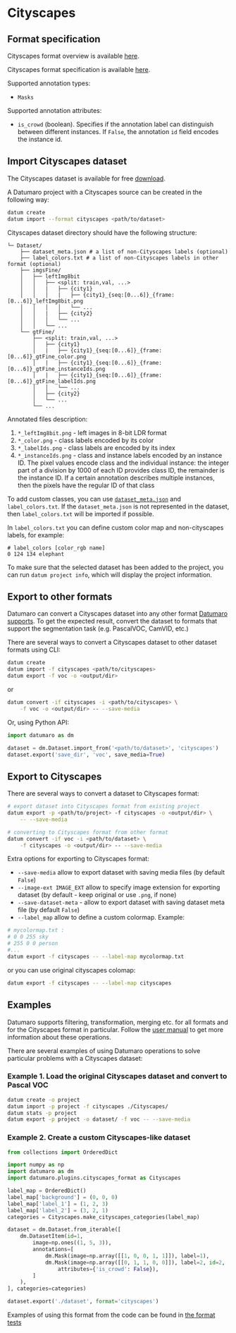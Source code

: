 # Cityscapes

## Format specification

Cityscapes format overview is available [here](https://www.cityscapes-dataset.com/dataset-overview/).

Cityscapes format specification is available [here](https://github.com/mcordts/cityscapesScripts#the-cityscapes-dataset).

Supported annotation types:
- `Masks`

Supported annotation attributes:
- `is_crowd` (boolean). Specifies if the annotation label can
  distinguish between different instances.
  If `False`, the annotation `id` field encodes the instance id.

## Import Cityscapes dataset

The Cityscapes dataset is available for free [download](https://www.cityscapes-dataset.com/downloads/).

A Datumaro project with a Cityscapes source can be created in the following way:

``` bash
datum create
datum import --format cityscapes <path/to/dataset>
```

Cityscapes dataset directory should have the following structure:

<!--lint disable fenced-code-flag-->
```
└─ Dataset/
    ├── dataset_meta.json # a list of non-Cityscapes labels (optional)
    ├── label_colors.txt # a list of non-Cityscapes labels in other format (optional)
    ├── imgsFine/
    │   ├── leftImg8bit
    │   │   ├── <split: train,val, ...>
    │   │   |   ├── {city1}
    │   │   │   |   ├── {city1}_{seq:[0...6]}_{frame:[0...6]}_leftImg8bit.png
    │   │   │   │   └── ...
    │   │   |   ├── {city2}
    │   │   │   └── ...
    │   │   └── ...
    └── gtFine/
        ├── <split: train,val, ...>
        │   ├── {city1}
        │   |   ├── {city1}_{seq:[0...6]}_{frame:[0...6]}_gtFine_color.png
        │   |   ├── {city1}_{seq:[0...6]}_{frame:[0...6]}_gtFine_instanceIds.png
        │   |   ├── {city1}_{seq:[0...6]}_{frame:[0...6]}_gtFine_labelIds.png
        │   │   └── ...
        │   ├── {city2}
        │   └── ...
        └── ...
```

Annotated files description:
1. `*_leftImg8bit.png` - left images in 8-bit LDR format
1. `*_color.png` - class labels encoded by its color
1. `*_labelIds.png` - class labels are encoded by its index
1. `*_instanceIds.png` - class and instance labels encoded by an instance ID.
  The pixel values encode class and the individual instance: the integer part
  of a division by 1000 of each ID provides class ID, the remainder
  is the instance ID. If a certain annotation describes multiple instances,
  then the pixels have the regular ID of that class

To add custom classes, you can use [`dataset_meta.json`](/docs/data-formats/supported_formats.md#dataset-meta-info-file)
and `label_colors.txt`.
If the `dataset_meta.json` is not represented in the dataset, then
`label_colors.txt` will be imported if possible.

In `label_colors.txt` you can define custom color map and non-cityscapes labels,
for example:

```
# label_colors [color_rgb name]
0 124 134 elephant
```

To make sure that the selected dataset has been added to the project, you can
run `datum project info`, which will display the project information.

## Export to other formats

Datumaro can convert a Cityscapes dataset into any other format [Datumaro supports](/docs/data-formats/supported_formats/).
To get the expected result, convert the dataset to formats
that support the segmentation task (e.g. PascalVOC, CamVID, etc.)

There are several ways to convert a Cityscapes dataset to other dataset
formats using CLI:

``` bash
datum create
datum import -f cityscapes <path/to/cityscapes>
datum export -f voc -o <output/dir>
```
or
``` bash
datum convert -if cityscapes -i <path/to/cityscapes> \
    -f voc -o <output/dir> -- --save-media
```

Or, using Python API:

```python
import datumaro as dm

dataset = dm.Dataset.import_from('<path/to/dataset>', 'cityscapes')
dataset.export('save_dir', 'voc', save_media=True)
```

## Export to Cityscapes

There are several ways to convert a dataset to Cityscapes format:

``` bash
# export dataset into Cityscapes format from existing project
datum export -p <path/to/project> -f cityscapes -o <output/dir> \
    -- --save-media
```
``` bash
# converting to Cityscapes format from other format
datum convert -if voc -i <path/to/dataset> \
    -f cityscapes -o <output/dir> -- --save-media
```

Extra options for exporting to Cityscapes format:
- `--save-media` allow to export dataset with saving media files
  (by default `False`)
- `--image-ext IMAGE_EXT` allow to specify image extension
  for exporting dataset (by default - keep original or use `.png`, if none)
- `--save-dataset-meta` - allow to export dataset with saving dataset meta
  file (by default `False`)
- `--label_map` allow to define a custom colormap. Example:

``` bash
# mycolormap.txt :
# 0 0 255 sky
# 255 0 0 person
#...
datum export -f cityscapes -- --label-map mycolormap.txt
```
or you can use original cityscapes colomap:
``` bash
datum export -f cityscapes -- --label-map cityscapes
```

## Examples

Datumaro supports filtering, transformation, merging etc. for all formats
and for the Cityscapes format in particular. Follow the
[user manual](/docs/user-manual/index/)
to get more information about these operations.

There are several examples of using Datumaro operations to solve
particular problems with a Cityscapes dataset:

### Example 1. Load the original Cityscapes dataset and convert to Pascal VOC

```bash
datum create -o project
datum import -p project -f cityscapes ./Cityscapes/
datum stats -p project
datum export -p project -o dataset/ -f voc -- --save-media
```

### Example 2. Create a custom Cityscapes-like dataset

```python
from collections import OrderedDict

import numpy as np
import datumaro as dm
import datumaro.plugins.cityscapes_format as Cityscapes

label_map = OrderedDict()
label_map['background'] = (0, 0, 0)
label_map['label_1'] = (1, 2, 3)
label_map['label_2'] = (3, 2, 1)
categories = Cityscapes.make_cityscapes_categories(label_map)

dataset = dm.Dataset.from_iterable([
    dm.DatasetItem(id=1,
        image=np.ones((1, 5, 3)),
        annotations=[
            dm.Mask(image=np.array([[1, 0, 0, 1, 1]]), label=1),
            dm.Mask(image=np.array([[0, 1, 1, 0, 0]]), label=2, id=2,
                attributes={'is_crowd': False}),
        ]
    ),
], categories=categories)

dataset.export('./dataset', format='cityscapes')
```

Examples of using this format from the code can be found in
[the format tests](https://github.com/openvinotoolkit/datumaro/tree/develop/tests/test_cityscapes_format.py)
